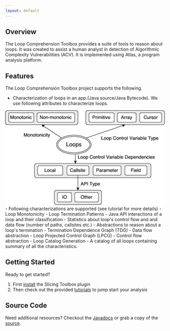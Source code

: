 ```yaml
---
layout: default
---
```


## Overview
The Loop Comprehension Toolbox provides a suite of tools to reason about loops. It was created to assist a human analyst in detection of Algorithmic Complexity Vulnerabilities (ACV). It is implemented using Atlas, a program analysis platform.

## Features
The Loop Comprehension Toolbox project supports the following.

- Characterization of loops in an app.(Java source/Java Bytecode). We use following attributes to characterize loops.
<center><img src="./images/loop-attributes.png" alt="Loop Attributes used for Characterization" /></center>
- Following characterizations are supported (see tutorial for more details)
  - Loop Monotonicity
  - Loop Termination Patterns
  - Java API interactions of a loop and their classification
  - Statistics about loop's control flow and and data flow (number of paths, callsites etc.)
- Abstractions to reason about a loop's termination
 - Termination Dependence Graph (TDG) - Data flow abstraction
 - Loop Projected Control Graph (LPCG) - Control flow abstraction
- Loop Catalog Generation - A catalog of all loops containing summary of all the characteristics.

## Getting Started
Ready to get started?

1. First [install](/loop-comprehension-toolbox/install) the Slicing Toolbox plugin
2. Then check out the provided [tutorials](/loop-comprehension-toolbox/tutorials) to jump start your analysis

## Source Code
Need additional resources?  Checkout the [Javadocs](/loop-comprehension-toolbox/javadoc/index.html) or grab a copy of the [source](https://github.com/EnSoftCorp/loop-comprehension-toolbox).

